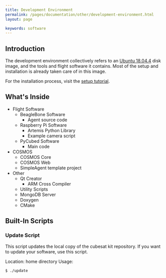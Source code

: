 ```yaml
---
title: Development Environment
permalink: /pages/documentation/other/development-environment.html
layout: page

keywords: software
---
```


## Introduction

The development environment collectively refers to an [Ubuntu 18.04.4](https://en.wikipedia.org/wiki/Ubuntu_version_history#Ubuntu_18.04_LTS_(Bionic_Beaver)) disk image, and the tools and flight software it contains. Most of the setup and installation is already taken care of in this image.

For the installation process, visit the [setup tutorial]({{site.baseurl}}/pages/tutorials/setup/setup2.html).

## What's Inside

* Flight Software
  * BeagleBone Software
    * Agent source code
  * Raspberry Pi Software
    * Artemis Python Library
    * Example camera script
  * PyCubed Software
    * Main code
* COSMOS
  * COSMOS Core
  * COSMOS Web
  * SimpleAgent template project
* Other
  * Qt Creator
    * ARM Cross Compiler
  * Utility Scripts
  * MongoDB Server
  * Doxygen
  * CMake


## Built-In Scripts

### Update Script

This script updates the local copy of the cubesat kit repository. If you want to update your software, use this script.

Location: home directory
Usage:

```bash
$ ./update
```
